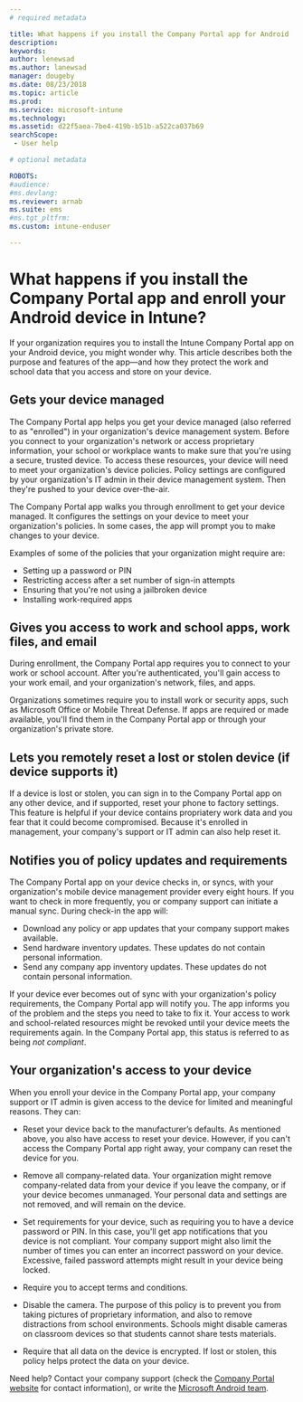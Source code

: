 ```yaml
---
# required metadata

title: What happens if you install the Company Portal app for Android
description:
keywords:
author: lenewsad
ms.author: lanewsad
manager: dougeby
ms.date: 08/23/2018
ms.topic: article
ms.prod:
ms.service: microsoft-intune
ms.technology:
ms.assetid: d22f5aea-7be4-419b-b51b-a522ca037b69
searchScope:
 - User help

# optional metadata

ROBOTS:  
#audience:
#ms.devlang:
ms.reviewer: arnab
ms.suite: ems
#ms.tgt_pltfrm:
ms.custom: intune-enduser

---
```


# What happens if you install the Company Portal app and enroll your Android device in Intune?

If your organization requires you to install the Intune Company Portal app on your Android device, you might wonder why. This article describes both the purpose and features of the app&mdash;and how they protect the work and school data that you access and store on your device.

## Gets your device managed
The Company Portal app helps you get your device managed (also referred to as "enrolled") in your organization's device management system. Before you connect to your organization's network or access proprietary information, your school or workplace wants to make sure that you're using a secure, trusted device. To access these resources, your device will need to meet your organization's device policies. Policy settings are configured by your organization's IT admin in their device management system. Then they're pushed to your device over-the-air.

The Company Portal app walks you through enrollment to get your device managed. It configures the settings on your device to meet your organization's policies. In some cases, the app will prompt you to make changes to your device.

Examples of some of the policies that your organization might require are:
* Setting up a password or PIN
* Restricting access after a set number of sign-in attempts
* Ensuring that you're not using a jailbroken device
* Installing work-required apps

## Gives you access to work and school apps, work files, and email
During enrollment, the Company Portal app requires you to connect to your work or school account. After you're authenticated, you'll gain access to your work email, and your organization's network, files, and apps. 

Organizations sometimes require you to install work or security apps, such as Microsoft Office or Mobile Threat Defense. If apps are required or made available, you'll find them in the Company Portal app or through your organization's private store.

## Lets you remotely reset a lost or stolen device (if device supports it)
If a device is lost or stolen, you can sign in to the Company Portal app on any other device, and if supported, reset your phone to factory settings. This feature is helpful if your device contains propriatery work data and you fear that it could become compromised. Because it's enrolled in management, your company's support or IT admin can also help reset it.  

## Notifies you of policy updates and requirements
The Company Portal app on your device checks in, or syncs, with your organization's mobile device management provider every eight hours. If you want to check in more frequently, you or company support can initiate a manual sync. During check-in the app will:
* Download any policy or app updates that your company support makes available.
* Send hardware inventory updates. These updates do not contain personal information.
* Send any company app inventory updates. These updates do not contain personal information.

If your device ever becomes out of sync with your organization's policy requirements, the Company Portal app will notify you. The app informs you of the problem and the steps you need to take to fix it. Your access to work and school-related resources might be revoked until your device meets the requirements again. In the Company Portal app, this status is referred to as being *not compliant*. 

## Your organization's access to your device
When you enroll your device in the Company Portal app, your company support or IT admin is given access to the device for limited and meaningful reasons. They can:  

* Reset your device back to the manufacturer’s defaults. As mentioned above, you also have access to reset your device. However, if you can't access the Company Portal app right away, your company can reset the device for you.  

* Remove all company-related data. Your organization might remove company-related data from your device if you leave the company, or if your device becomes unmanaged. Your personal data and settings are not removed, and will remain on the device.  

* Set requirements for your device, such as requiring you to have a device password or PIN. In this case, you'll get app notifications that you device is not compliant. Your company support might also limit the number of times you can enter an incorrect password on your device. Excessive, failed password attempts might result in your device being locked.  

* Require you to accept terms and conditions.  

* Disable the camera. The purpose of this policy is to prevent you from taking pictures of proprietary information, and also to remove distractions from school environments. Schools might disable cameras on classroom devices so that students cannot share tests materials.  

* Require that all data on the device is encrypted. If lost or stolen, this policy helps protect the data on your device.  

Need help? Contact your company support (check the [Company Portal website](https://portal.manage.microsoft.com#HelpDeskDialog) for contact information), or write the <a href="mailto:wintunedroidfbk@microsoft.com?subject=I'm having trouble installing the Company Portal app on my Android device&body=Describe the issue you're experiencing here.">Microsoft Android team</a>.
